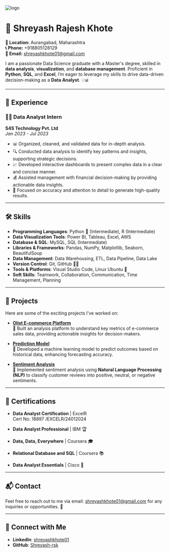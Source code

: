 ![logo](https://github.com/Shreyash-rsk/Shreyash-rsk/blob/main/Linkedin_Cover_-_Data_Engineer_enf4cd.avif)

# 👋 Shreyash Rajesh Khote

**📍 Location:** Aurangabad, Maharashtra  
**📞 Phone:** +918805128129  
**📧 Email:** [shreyashkhote01@gmail.com](mailto:shreyashkhote01@gmail.com)  

I am a passionate Data Science graduate with a Master's degree, skilled in **data analysis**, **visualization**, and **database management**. Proficient in **Python**, **SQL**, and **Excel**, I’m eager to leverage my skills to drive data-driven decision-making as a **Data Analyst**. 💡📊

---

## 💼 Experience

### 🧑‍💻 Data Analyst Intern  
**S4S Technology Pvt. Ltd**  
*Jan 2023 - Jul 2023*  

- 📊 Organized, cleaned, and validated data for in-depth analysis.
- 🔍 Conducted data analysis to identify key patterns and insights, supporting strategic decisions.
- 📈 Developed interactive dashboards to present complex data in a clear and concise manner.
- 💰 Assisted management with financial decision-making by providing actionable data insights.
- 🧠 Focused on accuracy and attention to detail to generate high-quality results.

---

## 🛠 Skills

- **Programming Languages**: Python 🐍 (Intermediate), R (Intermediate)
- **Data Visualization Tools**: Power BI, Tableau, Excel, AWS
- **Database & SQL**: MySQL, SQL (Intermediate)
- **Libraries & Frameworks**: Pandas, NumPy, Matplotlib, Seaborn, BeautifulSoup
- **Data Management**: Data Warehousing, ETL, Data Pipeline, Data Lake
- **Version Control**: Git, GitHub 🧑‍💻
- **Tools & Platforms**: Visual Studio Code, Linux Ubuntu 🐧
- **Soft Skills**: Teamwork, Collaboration, Communication, Time Management, Planning

---

## 🚀 Projects

Here are some of the exciting projects I've worked on:

- [**Olist E-commerce Platform**](https://github.com/Shreyash-rsk/Olist-E-commerce-Platform-Analysis-/blob/main/README.md)  
  🛒 Built an analysis platform to understand key metrics of e-commerce sales data, providing actionable insights for decision-makers.

- [**Prediction Model**](https://github.com/Shreyash-rsk/Prediction-Model/blob/main/Prediction_Model_Code)  
  🔮 Developed a machine learning model to predict outcomes based on historical data, enhancing forecasting accuracy.

- [**Sentiment Analysis**](https://github.com/Shreyash-rsk/Sentiment_Analysis/blob/main/README.md)  
  💬 Implemented sentiment analysis using **Natural Language Processing (NLP)** to classify customer reviews into positive, neutral, or negative sentiments.

---

## 📜 Certifications

- **Data Analyst Certification** | ExcelR  
  Cert No: 18897 /EXCELR/24012024

- **Data Analyst Professional** | IBM 🏆

- **Data, Data, Everywhere** | Coursera 🎓

- **Relational Database and SQL** | Coursera 📚

- **Data Analyst Essentials** | Cisco 🔑

---

## 📬 Contact

Feel free to reach out to me via email: [shreyashkhote01@gmail.com](mailto:shreyashkhote01@gmail.com) for any inquiries or opportunities. 📧

---

## 🔗 Connect with Me

- **LinkedIn**: [shreyashkhote01](https://www.linkedin.com/shreyashkhote01)  
- **GitHub**: [Shreyash-rsk](https://github.com/Shreyash-rsk)
